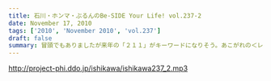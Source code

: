 ```yaml
---
title: 石川・ホンマ・ぶるんのBe-SIDE Your Life! vol.237-2
date: November 17, 2010
tags: ['2010', 'November 2010', 'vol.237']
draft: false
summary: 冒頭でもありましたが来年の「２１１」がキーワードになりそう。あこがれの＜レーザー＞が見られるチャンスがありそうです。NAMAE
---
```


http://project-phi.ddo.jp/ishikawa/ishikawa237_2.mp3
